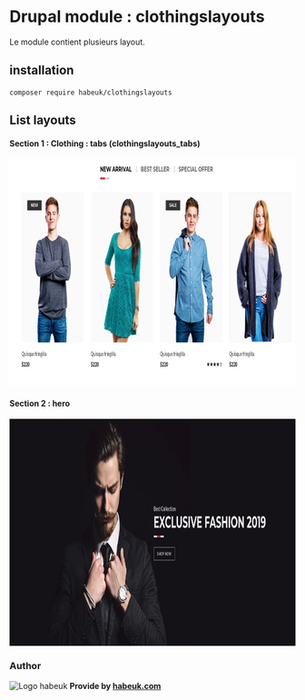 # Drupal module : clothingslayouts

Le module contient plusieurs layout.

## installation

```
composer require habeuk/clothingslayouts
```

## List layouts

#### Section 1 : Clothing : tabs (clothingslayouts_tabs)

<img alt="Logo habeuk" src="./icones/sections/clothingslayouts-tabs.png" height="400px" width="auto">

#### Section 2 : hero

<img alt="Logo habeuk" src="./icones/sections/clothingslayoutshero.png" height="400px" width="auto">

### Author

<div>
<img alt="Logo habeuk" src="https://habeuk.com/sites/default/files/styles/medium/public/2023-08/logo-habeuk.png" height="40px">
<strong> Provide by <a href="https://habeuk.com/" target="_blank"> habeuk.com </a> </strong>
</div>
